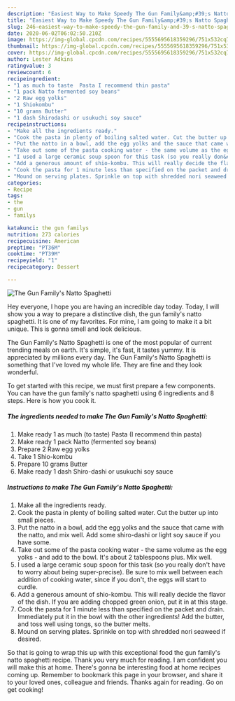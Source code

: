 ```yaml
---
description: "Easiest Way to Make Speedy The Gun Family&amp;#39;s Natto Spaghetti"
title: "Easiest Way to Make Speedy The Gun Family&amp;#39;s Natto Spaghetti"
slug: 246-easiest-way-to-make-speedy-the-gun-family-and-39-s-natto-spaghetti
date: 2020-06-02T06:02:50.210Z
image: https://img-global.cpcdn.com/recipes/5555695618359296/751x532cq70/the-gun-familys-natto-spaghetti-recipe-main-photo.jpg
thumbnail: https://img-global.cpcdn.com/recipes/5555695618359296/751x532cq70/the-gun-familys-natto-spaghetti-recipe-main-photo.jpg
cover: https://img-global.cpcdn.com/recipes/5555695618359296/751x532cq70/the-gun-familys-natto-spaghetti-recipe-main-photo.jpg
author: Lester Adkins
ratingvalue: 3
reviewcount: 6
recipeingredient:
- "1 as much to taste  Pasta I recommend thin pasta"
- "1 pack Natto fermented soy beans"
- "2 Raw egg yolks"
- "1 Shiokombu"
- "10 grams Butter"
- "1 dash Shirodashi or usukuchi soy sauce"
recipeinstructions:
- "Make all the ingredients ready."
- "Cook the pasta in plenty of boiling salted water. Cut the butter up into small pieces."
- "Put the natto in a bowl, add the egg yolks and the sauce that came with the natto, and mix well. Add some shiro-dashi or light soy sauce if you have some."
- "Take out some of the pasta cooking water - the same volume as the egg yolks - and add to the bowl. It&#39;s about 2 tablespoons plus. Mix well."
- "I used a large ceramic soup spoon for this task (so you really don&#39;t have to worry about being super-precise). Be sure to mix well between each addition of cooking water, since if you don&#39;t, the eggs will start to curdle."
- "Add a generous amount of shio-kombu. This will really decide the flavor of the dish. If you are adding chopped green onion, put it in at this stage."
- "Cook the pasta for 1 minute less than specified on the packet and drain. Immediately put it in the bowl with the other ingredients! Add the butter, and toss well using tongs, so the butter melts."
- "Mound on serving plates. Sprinkle on top with shredded nori seaweed if desired."
categories:
- Recipe
tags:
- the
- gun
- familys

katakunci: the gun familys 
nutrition: 273 calories
recipecuisine: American
preptime: "PT36M"
cooktime: "PT39M"
recipeyield: "1"
recipecategory: Dessert

---
```



![The Gun Family&#39;s Natto Spaghetti](https://img-global.cpcdn.com/recipes/5555695618359296/751x532cq70/the-gun-familys-natto-spaghetti-recipe-main-photo.jpg)

Hey everyone, I hope you are having an incredible day today. Today, I will show you a way to prepare a distinctive dish, the gun family&#39;s natto spaghetti. It is one of my favorites. For mine, I am going to make it a bit unique. This is gonna smell and look delicious.

The Gun Family&#39;s Natto Spaghetti is one of the most popular of current trending meals on earth. It's simple, it's fast, it tastes yummy. It is appreciated by millions every day. The Gun Family&#39;s Natto Spaghetti is something that I've loved my whole life. They are fine and they look wonderful.




To get started with this recipe, we must first prepare a few components. You can have the gun family&#39;s natto spaghetti using 6 ingredients and 8 steps. Here is how you cook it.

<!--inarticleads1-->

##### The ingredients needed to make The Gun Family&#39;s Natto Spaghetti:

1. Make ready 1 as much (to taste)  Pasta (I recommend thin pasta)
1. Make ready 1 pack Natto (fermented soy beans)
1. Prepare 2 Raw egg yolks
1. Take 1 Shio-kombu
1. Prepare 10 grams Butter
1. Make ready 1 dash Shiro-dashi or usukuchi soy sauce




<!--inarticleads2-->

##### Instructions to make The Gun Family&#39;s Natto Spaghetti:

1. Make all the ingredients ready.
1. Cook the pasta in plenty of boiling salted water. Cut the butter up into small pieces.
1. Put the natto in a bowl, add the egg yolks and the sauce that came with the natto, and mix well. Add some shiro-dashi or light soy sauce if you have some.
1. Take out some of the pasta cooking water - the same volume as the egg yolks - and add to the bowl. It&#39;s about 2 tablespoons plus. Mix well.
1. I used a large ceramic soup spoon for this task (so you really don&#39;t have to worry about being super-precise). Be sure to mix well between each addition of cooking water, since if you don&#39;t, the eggs will start to curdle.
1. Add a generous amount of shio-kombu. This will really decide the flavor of the dish. If you are adding chopped green onion, put it in at this stage.
1. Cook the pasta for 1 minute less than specified on the packet and drain. Immediately put it in the bowl with the other ingredients! Add the butter, and toss well using tongs, so the butter melts.
1. Mound on serving plates. Sprinkle on top with shredded nori seaweed if desired.




So that is going to wrap this up with this exceptional food the gun family&#39;s natto spaghetti recipe. Thank you very much for reading. I am confident you will make this at home. There's gonna be interesting food at home recipes coming up. Remember to bookmark this page in your browser, and share it to your loved ones, colleague and friends. Thanks again for reading. Go on get cooking!
